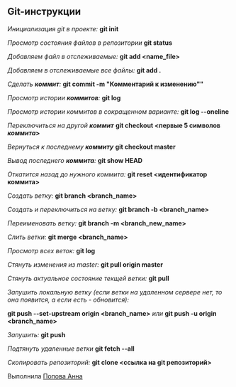 ## Git-инструкции
*Инициализация git в проекте:*
**git init**

*Просмотр состояния файлов в репозитории*
**git status**

*Добавляем файл в отслеживаемые:* 
**git add <name_file>**

*Добавляем в отслеживаемые все файлы:*
**git add .**

*Сделать __коммит__:*
**git commit -m "Комментарий к изменению""**

*Просмотр истории __коммитов__:*
**git log**

*Просмотр истории коммитов в сокращенном варианте:*
**git log --oneline**

*Переключиться на другой __коммит__*
**git checkout <первые 5 символов _коммита_>**

_Вернуться к последнему **коммиту**_
**git checkout master**

*Вывод последнего __коммита__:*
**git show HEAD**

*Откатится назад до нужного коммита:*
**git reset <идентификатор коммита>**

*Создать ветку:*
**git branch <branch_name>**

*Создать и переключиться на ветку:*
**git branch -b <branch_name>**

*Переименовать ветку:*
**git branch -m <branch_new_name>**

*Слить ветки:*
**git merge <branch_name>**

*Просмотр всех веток:*
**git log**

*Стянуть изменения из master:*
**git pull origin master**

*Стянуть актуальное состояние текщей ветки:*
**git pull**

*Запушить локальную ветку (если ветки на удаленном сервере нет, то она появится, а если есть - обновится):*

**git push --set-upstream origin <branch_name>** *или* **git push -u origin <branch_name>**

*Запушить:*
**git push**

*Подтянуть удаленные ветки*
**git fetch --all**

*Скопировать репозиторий:*
**git clone <ссылка на git репозиторий>**

Выполнила <a href="https://github.com/annrud">Попова Анна</a>

